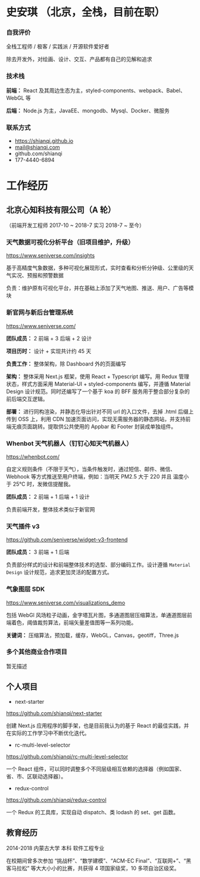 # 史安琪 （北京，全栈，目前在职）

### 自我评价

全栈工程师 / 极客 / 实践派 / 开源软件爱好者

除去开发外，对绘画、设计、交互、产品都有自己的见解和追求

### 技术栈

**前端：** React 及其周边生态为主，styled-components、webpack、Babel、WebGL 等

**后端：** Node.js 为主，JavaEE、mongodb、Mysql、Docker、微服务

### 联系方式

- https://shianqi.github.io
- mail@shianqi.com
- github.com/shianqi
- 177-4440-6894

# 工作经历

## 北京心知科技有限公司（A 轮）

（前端开发工程师 2017-10 ~ 2018-7 实习 2018-7 ~ 至今）

### 天气数据可视化分析平台（旧项目维护，升级）

https://www.seniverse.com/insights

基于高精度气象数据，多种可视化展现形式，实时查看和分析分钟级、公里级的天气实况、预报和预警数据

负责：维护原有可视化平台，并在基础上添加了天气地图、推送、用户、广告等模块

### 新官网与新后台管理系统

https://www.seniverse.com/

**团队成员：** 2 前端 + 3 后端 + 2 设计

**项目历时：** 设计 + 实现共计约 45 天

**负责工作：** 整体架构，除 Dashboard 外的页面编写

**架构：** 整体采用 Next.js 框架，使用 React + Typescript 编写。用 Redux 管理状态，样式方面采用 Material-UI + styled-components 编写，并遵循 Material Design 设计规范。同时还编写了一个基于 koa 的 BFF 服务用于整合部分复杂的前后端交互逻辑。

**部署：** 进行同构渲染，并静态化导出针对不同 url 的入口文件，去掉 .html 后缀上传到 OSS 上，利用 CDN 加速页面访问，实现无需服务器的静态网站，并支持前端无痕页面跳转。提取供公共使用的 Appbar 和 Footer 封装成单独组件。

### Whenbot 天气机器人（钉钉心知天气机器人）

https://whenbot.com/

自定义规则条件（不限于天气），当条件触发时，通过短信、邮件、微信、Webhook 等方式推送至用户终端，例如：当明天 PM2.5 大于 220 并且 温度小于 25℃ 时，发微信提醒我。

**团队成员：** 2 前端 + 1 后端 + 1 设计

负责前端开发，整体技术类似于新官网

### 天气插件 v3

https://github.com/seniverse/widget-v3-frontend

**团队成员：** 3 前端 + 1 后端

负责部分样式的设计和前端整体技术的选型、部分编码工作。设计遵循 `Material Design` 设计规范，追求更加灵活的配置方式。

### 气象图层 SDK

https://www.seniverse.com/visualizations_demo

包括 WebGl 风场粒子动画，金字塔瓦片图，多通道图层压缩算法，单通道图层前端着色，阈值裁剪算法，前端矢量差值图等一系列功能。

**关键词：** 压缩算法，预加载，缓存，WebGL，Canvas，geotiff，Three.js

### 多个其他商业合作项目

暂无描述

## 个人项目

- next-starter

https://github.com/shianqi/next-starter

创建 Next.js 应用程序的脚手架，也是目前我认为的基于 React 的最佳实践，并在实际的工作学习中不断优化迭代。

- rc-multi-level-selector

https://github.com/shianqi/rc-multi-level-selector

一个 React 组件，可以同时调整多个不同层级相互依赖的选择器（例如国家、省、市、区联动选择器）。

- redux-control

https://github.com/shianqi/redux-control

一个 Redux 的工具库，实现自动 dispatch、类 lodash 的 set、get 函数。

## 教育经历

2014-2018 内蒙古大学 本科 软件工程专业

在校期间曾多次参加 “挑战杯”、“数学建模”、“ACM-EC Final”、“互联网+”、“黑客马拉松” 等大大小小的比赛，共获得 4 项国家级奖，10 多项自治区级奖。
